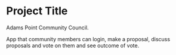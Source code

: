 # Project Title

Adams Point Community Council.

App that community members can login, make a proposal, discuss proposals and vote on them and see outcome of vote. 

